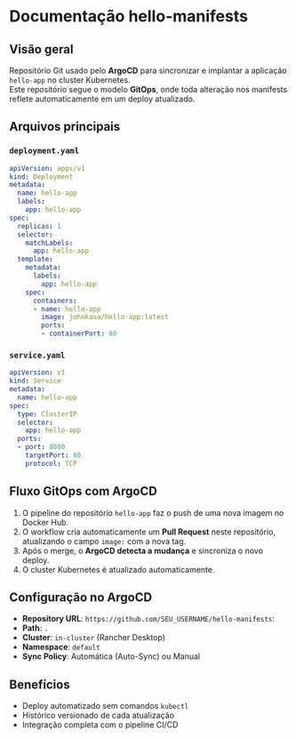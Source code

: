 # Documentação hello-manifests

## Visão geral

Repositório Git usado pelo **ArgoCD** para sincronizar e implantar a aplicação `hello-app` no cluster Kubernetes.  
Este repositório segue o modelo **GitOps**, onde toda alteração nos manifests reflete automaticamente em um deploy atualizado.

## Arquivos principais

### `deployment.yaml`
```yaml
apiVersion: apps/v1
kind: Deployment
metadata:
  name: hello-app
  labels:
    app: hello-app
spec:
  replicas: 1
  selector:
    matchLabels:
      app: hello-app
  template:
    metadata:
      labels:
        app: hello-app
    spec:
      containers:
      - name: hello-app
        image: johnkaua/hello-app:latest
        ports:
        - containerPort: 80
```

### `service.yaml`
```yaml
apiVersion: v1
kind: Service
metadata:
  name: hello-app
spec:
  type: ClusterIP
  selector:
    app: hello-app
  ports:
  - port: 8080
    targetPort: 80
    protocol: TCP
```

## Fluxo GitOps com ArgoCD

1. O pipeline do repositório `hello-app` faz o push de uma nova imagem no Docker Hub.  
2. O workflow cria automaticamente um **Pull Request** neste repositório, atualizando o campo `image:` com a nova tag.  
3. Após o merge, o **ArgoCD detecta a mudança** e sincroniza o novo deploy.  
4. O cluster Kubernetes é atualizado automaticamente.

## Configuração no ArgoCD

- **Repository URL**:  `https://github.com/SEU_USERNAME/hello-manifests`:
- **Path**:  `.`
- **Cluster**:  `in-cluster` (Rancher Desktop)
- **Namespace**: `default`
- **Sync Policy**:  Automática (Auto-Sync) ou Manual

## Benefícios

- Deploy automatizado sem comandos `kubectl`
- Histórico versionado de cada atualização
- Integração completa com o pipeline CI/CD
